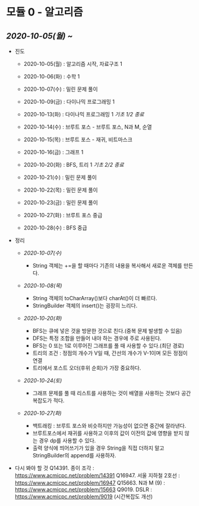 # 모듈 0 - 알고리즘

## <em>2020-10-05(월) ~</em>

* 진도
    * 2020-10-05(월) : 알고리즘 시작, 자료구조 1
    * 2020-10-06(화) : 수학 1
    * 2020-10-07(수) : 밀린 문제 풀이
    * 2020-10-09(금) : 다이나믹 프로그래밍 1
    
    * 2020-10-13(화) : 다이나믹 프로그래밍 1 _기초 1/2 종료_
    * 2020-10-14(수) : 브루트 포스 - 브루트 포스, N과 M, 순열
    * 2020-10-15(목) : 브루트 포스 - 재귀, 비트마스크
    * 2020-10-16(금) : 그래프 1
    
    * 2020-10-20(화) : BFS, 트리 1 _기초 2/2 종료_
    * 2020-10-21(수) : 밀린 문제 풀이
    * 2020-10-22(목) : 밀린 문제 풀이
    * 2020-10-23(금) : 밀린 문제 풀이
    
    * 2020-10-27(화) : 브루트 포스 중급
    * 2020-10-28(수) : BFS 중급
    
* 정리
    * _2020-10-07(수)_
        * String 객체는 +=을 할 때마다 기존의 내용을 복사해서 새로운 객체를 만든다.
    
    * _2020-10-08(목)_
        * String 객체의 toCharArray()보다 charAt()이 더 빠르다.
        * StringBuilder 객체의 insert()는 굉장히 느리다.
        
    * _2020-10-20(화)_
        * BFS는 큐에 넣은 것을 방문한 것으로 친다.(중복 문제 발생할 수 있음)
        * DFS는 특정 조합을 만들어 내야 하는 경우에 주로 사용된다.
        * BFS는 0 또는 1로 이루어진 그래프를 풀 때 사용할 수 있다.(최단 경로)
        * 트리의 조건 : 정점의 개수가 V일 때, 간선의 개수가 V-1이며 모든 정점이 연결
        * 트리에서 포스트 오더(후위 순회)가 가장 중요하다.
        
    * _2020-10-24(토)_
        * 그래프 문제를 풀 때 리스트를 사용하는 것이 배열을 사용하는 것보다 공간 복잡도가 적다.
        
    * _2020-10-27(화)_
        * 백트래킹 : 브루트 포스와 비슷하지만 가능성이 없으면 중간에 잘라낸다.
        * 브루트포스에서 재귀를 사용하고 이후의 값이 이전의 값에 영향을 받지 않는 경우 dp를 사용할 수 있다.
        * 출력 양식에 띄어쓰기가 있을 경우 String을 직접 더하지 말고 StringBuilder의 append를 사용하자.
        
* 다시 봐야 할 것
    Q14391. 종이 조각 : https://www.acmicpc.net/problem/14391
    Q16947. 서울 지하철 2호선 : https://www.acmicpc.net/problem/16947
    Q15663. N과 M (9) : https://www.acmicpc.net/problem/15663
    Q9019. DSLR : https://www.acmicpc.net/problem/9019 (시간복잡도 개선)
